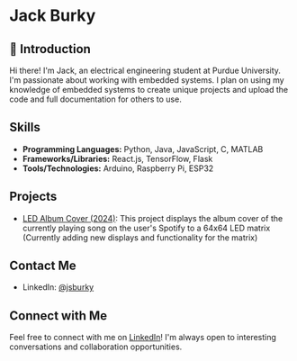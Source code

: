 # Jack Burky

## 👋 Introduction

Hi there! I'm Jack, an electrical engineering student at Purdue University. I'm passionate about working with embedded systems.
I plan on using my knowledge of embedded systems to create unique projects and upload the code and full documentation for others to use.

##  Skills

- **Programming Languages:** Python, Java, JavaScript, C, MATLAB
- **Frameworks/Libraries:** React.js, TensorFlow, Flask 
- **Tools/Technologies:** Arduino, Raspberry Pi, ESP32

##  Projects

- [LED Album Cover (2024)](https://github.com/jsburky/LED-Album-Cover): This project displays the album cover of the currently playing song on the user's Spotify to a 64x64 LED matrix (Currently adding new displays and functionality for the matrix)

##  Contact Me

- LinkedIn: [@jsburky](https://www.linkedin.com/in/jack-burky-8b88a6270/)

##  Connect with Me

Feel free to connect with me on [LinkedIn](https://www.linkedin.com/in/jack-burky-8b88a6270/)! I'm always open to interesting conversations and collaboration opportunities.


